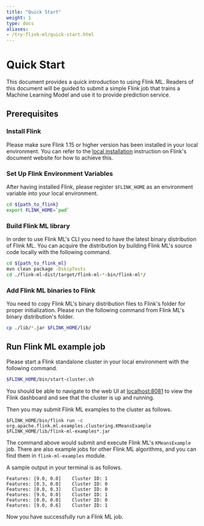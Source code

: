```yaml
---
title: "Quick Start"
weight: 1
type: docs
aliases:
- /try-flink-ml/quick-start.html
---
```

<!--
Licensed to the Apache Software Foundation (ASF) under one
or more contributor license agreements.  See the NOTICE file
distributed with this work for additional information
regarding copyright ownership.  The ASF licenses this file
to you under the Apache License, Version 2.0 (the
"License"); you may not use this file except in compliance
with the License.  You may obtain a copy of the License at

  http://www.apache.org/licenses/LICENSE-2.0

Unless required by applicable law or agreed to in writing,
software distributed under the License is distributed on an
"AS IS" BASIS, WITHOUT WARRANTIES OR CONDITIONS OF ANY
KIND, either express or implied.  See the License for the
specific language governing permissions and limitations
under the License.
-->

# Quick Start

This document provides a quick introduction to using Flink ML. Readers of this
document will be guided to submit a simple Flink job that trains a Machine
Learning Model and use it to provide prediction service.

## Prerequisites

### Install Flink

Please make sure Flink 1.15 or higher version has been installed in your local
environment. You can refer to the [local
installation](https://nightlies.apache.org/flink/flink-docs-master/docs/try-flink/local_installation/)
instruction on Flink's document website for how to achieve this.

### Set Up Flink Environment Variables

After having installed Flink, please register `$FLINK_HOME` as an environment
variable into your local environment.

```bash
cd ${path_to_flink}
export FLINK_HOME=`pwd`
```


[//]: # (TODO: Add instructions to download binary distribution when release is
    available)
### Build Flink ML library

In order to use Flink ML's CLI you need to have the latest binary distribution
of Flink ML. You can acquire the distribution by building Flink ML's source code
locally with the following command.

```bash
cd ${path_to_flink_ml}
mvn clean package -DskipTests
cd ./flink-ml-dist/target/flink-ml-*-bin/flink-ml*/
```

### Add Flink ML binaries to Flink

You need to copy Flink ML's binary distribution files to Flink's folder for
proper initialization. Please run the following command from Flink ML's binary
distribution's folder.

```bash
cp ./lib/*.jar $FLINK_HOME/lib/
```

## Run Flink ML example job

Please start a Flink standalone cluster in your local environment with the
following command.

```bash
$FLINK_HOME/bin/start-cluster.sh
```

You should be able to navigate to the web UI at
[localhost:8081](http://localhost:8081/) to view the Flink dashboard and see
that the cluster is up and running.

Then you may submit Flink ML examples to the cluster as follows.

```
$FLINK_HOME/bin/flink run -c org.apache.flink.ml.examples.clustering.KMeansExample $FLINK_HOME/lib/flink-ml-examples*.jar
```

The command above would submit and execute Flink ML's `KMeansExample` job. There
are also example jobs for other Flink ML algorithms, and you can find them in
`flink-ml-examples` module.

A sample output in your terminal is as follows.

```
Features: [9.0, 0.0]    Cluster ID: 1
Features: [0.3, 0.0]    Cluster ID: 0
Features: [0.0, 0.3]    Cluster ID: 0
Features: [9.6, 0.0]    Cluster ID: 1
Features: [0.0, 0.0]    Cluster ID: 0
Features: [9.0, 0.6]    Cluster ID: 1

```

Now you have successfully run a Flink ML job.

